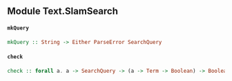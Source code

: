 ## Module Text.SlamSearch

#### `mkQuery`

``` purescript
mkQuery :: String -> Either ParseError SearchQuery
```

#### `check`

``` purescript
check :: forall a. a -> SearchQuery -> (a -> Term -> Boolean) -> Boolean
```


